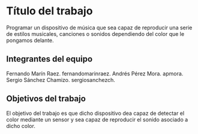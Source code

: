 # Título del trabajo

Programar un dispositivo de música que sea capaz de reproducir una serie de estilos musicales, canciones o sonidos dependiendo del color que le pongamos delante.

## Integrantes del equipo

Fernando Marín Raez. fernandomarinraez.
Andrés Pérez Mora. apmora.
Sergio Sánchez Chamizo. sergiosanchezch.

## Objetivos del trabajo

El objetivo del trabajo es que dicho dispositivo dea capaz de detectar el color mediante un sensor y sea capaz de reproducir el sonido asociado a dicho color.
